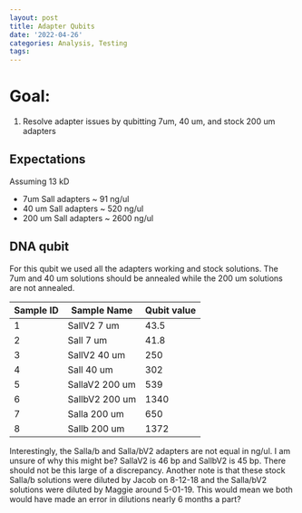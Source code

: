 ```yaml
---
layout: post
title: Adapter Qubits
date: '2022-04-26'
categories: Analysis, Testing
tags: 
---
```


# Goal:

1) Resolve adapter issues by qubitting 7um, 40 um, and stock 200 um adapters

## Expectations

Assuming 13 kD

* 7um Sall adapters ~ 91 ng/ul
* 40 um Sall adapters ~ 520 ng/ul
* 200 um Sall adapters ~ 2600 ng/ul

## DNA qubit

For this qubit we used all the adapters working and stock solutions. The 7um and 40 um solutions should be annealed while the 200 um solutions are not annealed.
  
|Sample ID| Sample Name | Qubit value |
|----|----|----|
|1|SallV2 7 um|43.5|
|2|Sall 7 um|41.8|
|3|SallV2 40 um|250|
|4|Sall 40 um|302|
|5|SallaV2 200 um|539|
|6|SallbV2 200 um|1340|
|7|Salla 200 um|650|
|8|Sallb 200 um|1372|

Interestingly, the Salla/b and Salla/bV2 adapters are not equal in ng/ul. I am unsure of why this might be? SallaV2 is 46 bp and SallbV2 is 45 bp. There should not be this large of a discrepancy. Another note is that these stock Salla/b solutions were diluted by Jacob on 8-12-18 and the Salla/bV2 solutions were diluted by Maggie around 5-01-19. This would mean we both would have made an error in dilutions nearly 6 months a part?